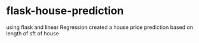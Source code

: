 # flask-house-prediction
using flask and linear Regression created a house price prediction based on length of sft of house
